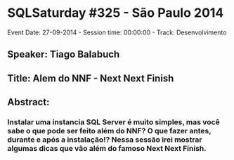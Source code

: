 # SQLSaturday #325 - São Paulo 2014
Event Date: 27-09-2014 - Session time: 00:00:00 - Track: Desenvolvimento
## Speaker: Tiago Balabuch
## Title: Alem do NNF - Next Next Finish
## Abstract:
### Instalar uma instancia SQL Server é muito simples, mas você sabe o que  pode ser feito além do NNF? O que fazer antes, durante e após a instalação!? Nessa sessão irei mostrar algumas dicas que vão além do famoso Next Next Finish.

